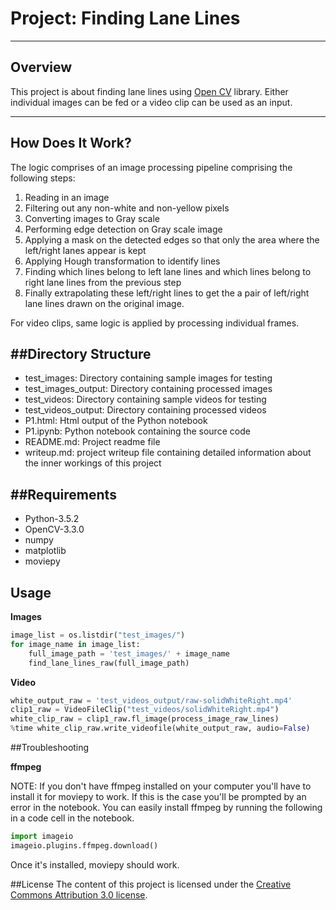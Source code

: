 
# Project: Finding Lane Lines

---   
## Overview   
   
This project is about finding lane lines using [Open CV](https://opencv.org/) library. Either individual images can be fed or a video clip can be used as an input. 

---
## How Does It Work?
The logic comprises of an image processing pipeline comprising the following steps:

1. Reading in an image 
2. Filtering out any non-white and non-yellow pixels
3. Converting images to Gray scale
4. Performing edge detection on Gray scale image
5. Applying a mask on the detected edges so that only the area where the left/right lanes appear is kept
6. Applying Hough transformation to identify lines
7. Finding which lines belong to left lane lines and which lines belong to right lane lines from the previous step 
8. Finally extrapolating these left/right lines to get the a pair of left/right lane lines drawn on the original image.

For video clips, same logic is applied by processing individual frames.

##Directory Structure
----
* test_images: Directory containing sample images for testing
* test_images_output: Directory containing processed images
* test_videos: Directory containing sample videos for testing
* test_videos_output: Directory containing processed videos
* P1.html: Html output of the Python notebook
* P1.ipynb: Python notebook containing the source code
* README.md: Project readme file
* writeup.md: project writeup file containing detailed information about the inner workings of this project

##Requirements
----
* Python-3.5.2
* OpenCV-3.3.0
* numpy
* matplotlib
* moviepy


## Usage
**Images**

```python
image_list = os.listdir("test_images/")
for image_name in image_list:
    full_image_path = 'test_images/' + image_name
    find_lane_lines_raw(full_image_path)
```

**Video**

```python
white_output_raw = 'test_videos_output/raw-solidWhiteRight.mp4'
clip1_raw = VideoFileClip("test_videos/solidWhiteRight.mp4")
white_clip_raw = clip1_raw.fl_image(process_image_raw_lines) 
%time white_clip_raw.write_videofile(white_output_raw, audio=False)
```

##Troubleshooting

**ffmpeg**

NOTE: If you don't have ffmpeg installed on your computer you'll have to install it for moviepy to work. If this is the case you'll be prompted by an error in the notebook. You can easily install ffmpeg by running the following in a code cell in the notebook.

```python
import imageio
imageio.plugins.ffmpeg.download()
```

Once it's installed, moviepy should work.

##License
The content of this project is licensed under the [Creative Commons Attribution 3.0 license](https://creativecommons.org/licenses/by/3.0/us/deed.en_US).